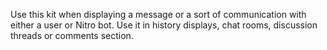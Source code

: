 Use this kit when displaying a message or a sort of communication with either a user or Nitro bot. Use it in history displays, chat rooms, discussion threads or comments section.
